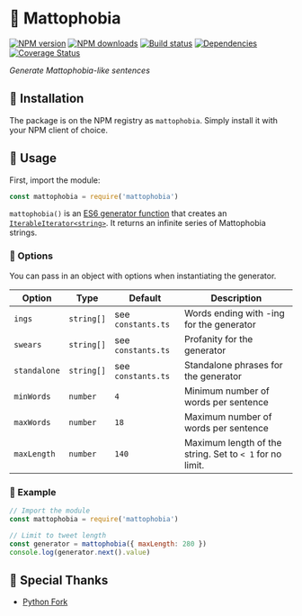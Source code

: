 # 💢 Mattophobia
[![NPM version](https://img.shields.io/npm/v/mattophobia.svg?maxAge=3600)](https://www.npmjs.com/package/mattophobia)
[![NPM downloads](https://img.shields.io/npm/dt/mattophobia.svg?maxAge=3600)](https://www.npmjs.com/package/mattophobia)
[![Build status](https://travis-ci.org/lolPants/mattophobia.svg)](https://travis-ci.org/lolPants/mattophobia)
[![Dependencies](https://img.shields.io/david/lolpants/mattophobia.svg?maxAge=3600)](https://david-dm.org/lolpants/mattophobia)
[![Coverage Status](https://coveralls.io/repos/github/lolPants/mattophobia/badge.svg?branch=master)](https://coveralls.io/github/lolPants/mattophobia?branch=master)

_Generate Mattophobia-like sentences_

## 💾 Installation
The package is on the NPM registry as `mattophobia`. Simply install it with your NPM client of choice.

## 🔧 Usage
First, import the module:
```js
const mattophobia = require('mattophobia')
```

`mattophobia()` is an [ES6 generator function](https://developer.mozilla.org/en-US/docs/Web/JavaScript/Reference/Global_Objects/Generator) that creates an [`IterableIterator<string>`](https://developer.mozilla.org/en-US/docs/Web/JavaScript/Reference/Iteration_protocols).
It returns an infinite series of Mattophobia strings.

### 💉 Options
You can pass in an object with options when instantiating the generator.

| Option | Type | Default | Description |
| - | - | - | - |
| `ings` | `string[]` | see `constants.ts` | Words ending with -ing for the generator |
| `swears` | `string[]` | see `constants.ts` | Profanity for the generator |
| `standalone` | `string[]` | see `constants.ts` | Standalone phrases for the generator |
| `minWords` | `number` | `4` | Minimum number of words per sentence |
| `maxWords` | `number` | `18` | Maximum number of words per sentence |
| `maxLength` | `number` | `140` | Maximum length of the string. Set to `< 1` for no limit. |

### 📝 Example
```js
// Import the module
const mattophobia = require('mattophobia')

// Limit to tweet length
const generator = mattophobia({ maxLength: 280 })
console.log(generator.next().value)
```

## 💙 Special Thanks
* [Python Fork](https://github.com/DerpyChap/mattophobia_says)
